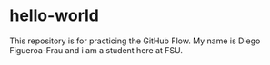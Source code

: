 # hello-world
This repository is for practicing the GitHub Flow.
My name is Diego Figueroa-Frau and i am a student here at FSU.
